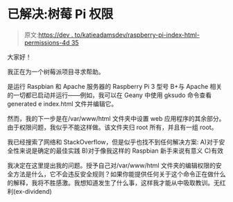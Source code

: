 # 已解决:树莓 Pi 权限

> 原文:[https://dev . to/katieadamsdev/raspberry-pi-index-html-permissions-4d 35](https://dev.to/katieadamsdev/raspberry-pi-index-html-permissions-4d35)

大家好！

我正在为一个树莓派项目寻求帮助。

是运行 Raspbian 和 Apache 服务器的 Raspberry Pi 3 型号 B+与 Apache 相关的一切都已启动并运行——例如，我可以在 Geany 中使用 gksudo 命令查看 generated e index.html 文件并编辑它。

然而，我的下一步是在/var/www/html 文件夹中设置 web 应用程序的其余部分。由于权限问题，我似乎不能这样做。该文件夹归 root 所有，并且有一组 root。

我已经搜索了网络和 StackOverflow，但是似乎也找不到任何解决方案:
A)对于安全性来说是确定的最佳实践
B)对于像我这样的 Raspbian 新手来说有意义
C)有效

我决定在这里提出我的问题。授予自己对/var/www/html 文件夹的编辑权限的安全方法是什么，它不会违反安全规则？如果你能提供任何关于这个命令正在做什么的解释，我将不胜感激。我想知道发生了什么事，这样我才能从中吸取教训。无红利(ex-dividend)